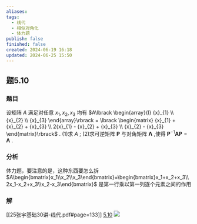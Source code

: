 ```yaml
---
aliases: 
tags:
  - 线代
  - 相似对角化
  - 体力题
publish: false
finished: false
created: 2024-06-19 16:18
updated: 2024-06-25 15:50
---
```

## 题5.10
### 题目
设矩阵 $A$ 满足对任意 ${x}_{1},{x}_{2},{x}_{3}$ 均有 $A\lbrack  \begin{array}{l} {x}_{1} \\  {x}_{2} \\  {x}_{3} \end{array}\rbrack   = \lbrack  \begin{matrix} {x}_{1} + {x}_{2} + {x}_{3} \\  2{x}_{1} - {x}_{2} + {x}_{3} \\  {x}_{2} - {x}_{3} \end{matrix}\rbrack$ .
(1)求 $A$ ;
(2)求可逆矩阵 $\mathbf{P}$ 与对角矩阵 $\mathbf{\Lambda }$ ,使得 ${\mathbf{P}}^{-1}\mathbf{{AP}} = \mathbf{\Lambda }$ .
### 分析
体力题，要注意的是，这种东西要怎么拆 $A\begin{bmatrix}x_1\\x_2\\x_3\end{bmatrix}=\begin{bmatrix}x_1+x_2+x_3\\2x_1-x_2+x_3\\x_2-x_3\end{bmatrix}$ 是第一行乘以第一列逐个元素之间的作用
### 解
[[25张宇基础30讲-线代.pdf#page=133]]
[5.10](obsidian://bookmaster?type=open-book&bid=HRBkGbReXHHpCWQt&aid=33dc685f-4d20-c8e7-e8a5-0e83615e1d93&page=133)
![](https://img.hwenyi.live/202409061638008.webp)
